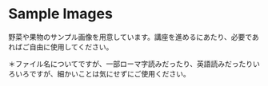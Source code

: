 # Sample Images

野菜や果物のサンプル画像を用意しています。講座を進めるにあたり、必要であればご自由に使用してください。

＊ファイル名についてですが、一部ローマ字読みだったり、英語読みだったりいろいろですが、細かいことは気にせずにご使用ください。
